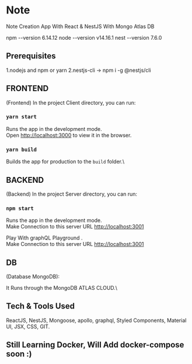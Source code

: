 # Note

Note Creation App With React & NestJS With Mongo Atlas DB

npm --version
6.14.12
node --version
v14.16.1
nest --version
7.6.0

## Prerequisites
1.nodejs and npm or yarn
2.nestjs-cli -> npm i -g @nestjs/cli


## FRONTEND

(Frontend) In the project Client directory, you can run:

### `yarn start`

Runs the app in the development mode.\
Open [http://localhost:3000](http://localhost:3000) to view it in the browser.

### `yarn build`

Builds the app for production to the `build` folder.\


## BACKEND

(Backend) In the project Server directory, you can run:

### `npm start`

Runs the app in the development mode.\
 Make Connection to this server URL [http://localhost:3001](http://localhost:3001) 


Play With graphQL Playground .\
 Make Connection to this server URL [http://localhost:3001](http://localhost:3001) 


## DB

(Database MongoDB):

It Runs through the MongoDB ATLAS CLOUD.\

## Tech & Tools Used

ReactJS, NestJS, Mongoose, apollo,  graphql, Styled Components, Material UI, JSX, CSS, GIT.

## Still Learning Docker, Will Add docker-compose soon :) 


